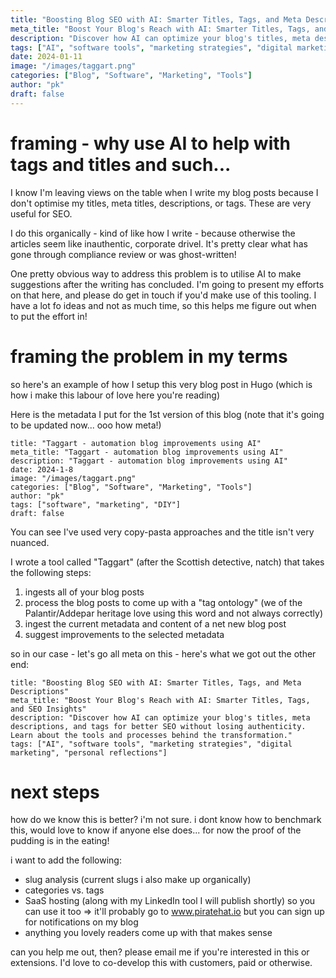 ```yaml
---
title: "Boosting Blog SEO with AI: Smarter Titles, Tags, and Meta Descriptions"
meta_title: "Boost Your Blog's Reach with AI: Smarter Titles, Tags, and SEO Insights"
description: "Discover how AI can optimize your blog's titles, meta descriptions, and tags for better SEO without losing authenticity. Learn about the tools and processes behind the transformation."
tags: ["AI", "software tools", "marketing strategies", "digital marketing", "personal reflections"]
date: 2024-01-11
image: "/images/taggart.png"
categories: ["Blog", "Software", "Marketing", "Tools"]
author: "pk"
draft: false
---
```


# framing - why use AI to help with tags and titles and such...

I know I'm leaving views on the table when I write my blog posts because I don't optimise 
my titles, meta titles, descriptions, or tags. These are very useful for SEO.

I do this organically - kind of like how I write - because otherwise the articles seem like inauthentic, corporate drivel. It's pretty clear what has gone through compliance review or was ghost-written!

One pretty obvious way to address this problem is to utilise AI to make suggestions after the
writing has concluded. I'm going to present my efforts on that here, and please do get in touch
if you'd make use of this tooling. I have a lot fo ideas and not as much time, so this helps me
figure out when to put the effort in!

# framing the problem in my terms

so here's an example of how I setup this very blog post in Hugo (which is how i make this 
labour of love here you're reading)

Here is the metadata I put for the 1st version of this blog (note that it's going to be updated
now... ooo how meta!)

```
title: "Taggart - automation blog improvements using AI"
meta_title: "Taggart - automation blog improvements using AI"
description: "Taggart - automation blog improvements using AI"
date: 2024-1-8
image: "/images/taggart.png"
categories: ["Blog", "Software", "Marketing", "Tools"]
author: "pk"
tags: ["software", "marketing", "DIY"]
draft: false
```

You can see I've used very copy-pasta approaches and the title isn't very nuanced.

I wrote a tool called "Taggart" (after the Scottish detective, natch) that takes the following steps:
1. ingests all of your blog posts
2. process the blog posts to come up with a "tag ontology" (we of the Palantir/Addepar heritage love
using this word and not always correctly) 
3. ingest the current metadata and content of a net new blog post
4. suggest improvements to the selected metadata

so in our case - let's go all meta on this - here's what we got out the other end:
```
title: "Boosting Blog SEO with AI: Smarter Titles, Tags, and Meta Descriptions"
meta_title: "Boost Your Blog's Reach with AI: Smarter Titles, Tags, and SEO Insights"
description: "Discover how AI can optimize your blog's titles, meta descriptions, and tags for better SEO without losing authenticity. Learn about the tools and processes behind the transformation."
tags: ["AI", "software tools", "marketing strategies", "digital marketing", "personal reflections"]
```

# next steps

how do we know this is better? i'm not sure. i dont know how to benchmark this, would love to
know if anyone else does... for now the proof of the pudding is in the eating!

i want to add the following:
- slug analysis (current slugs i also make up organically)
- categories vs. tags
- SaaS hosting (along with my LinkedIn tool I will publish shortly) so you can use it too
=> it'll probably go to www.piratehat.io but you can sign up for notifications on my blog
- anything you lovely readers come up with that makes sense

can you help me out, then? please email me if you're interested in this or extensions. I'd
love to co-develop this with customers, paid or otherwise. 
